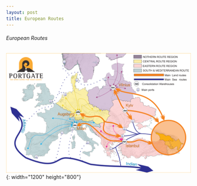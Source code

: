 ```yaml
---
layout: post
title: European Routes
---
```


###### European Routes

![](/uploads/g12.png){: width="1200" height="800"}